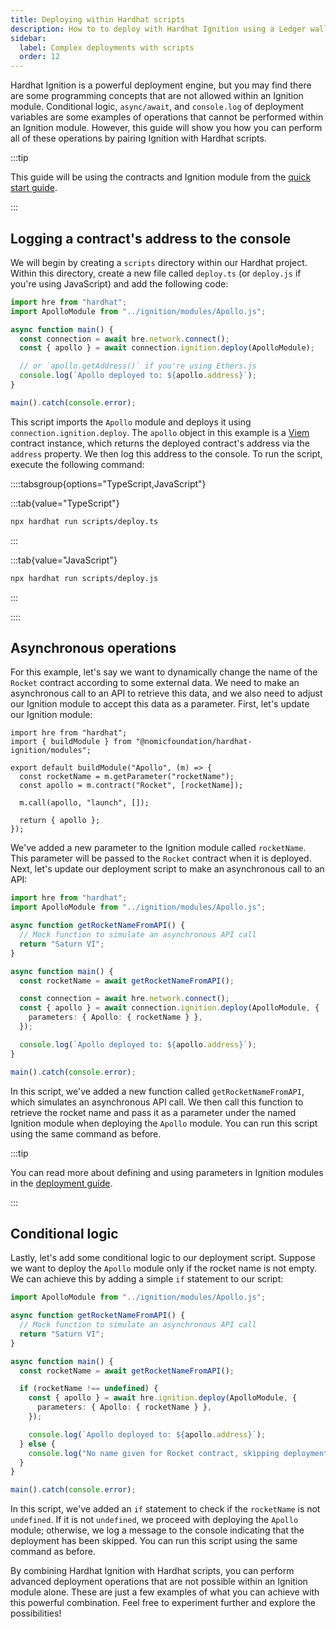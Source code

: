 ```yaml
---
title: Deploying within Hardhat scripts
description: How to to deploy with Hardhat Ignition using a Ledger wallet
sidebar:
  label: Complex deployments with scripts
  order: 12
---
```


Hardhat Ignition is a powerful deployment engine, but you may find there are some programming concepts that are not allowed within an Ignition module. Conditional logic, `async/await`, and `console.log` of deployment variables are some examples of operations that cannot be performed within an Ignition module. However, this guide will show you how you can perform all of these operations by pairing Ignition with Hardhat scripts.

:::tip

This guide will be using the contracts and Ignition module from the [quick start guide](/ignition/docs/getting-started#quick-start).

:::

## Logging a contract's address to the console

We will begin by creating a `scripts` directory within our Hardhat project. Within this directory, create a new file called `deploy.ts` (or `deploy.js` if you're using JavaScript) and add the following code:

```typescript
import hre from "hardhat";
import ApolloModule from "../ignition/modules/Apollo.js";

async function main() {
  const connection = await hre.network.connect();
  const { apollo } = await connection.ignition.deploy(ApolloModule);

  // or `apollo.getAddress()` if you're using Ethers.js
  console.log(`Apollo deployed to: ${apollo.address}`);
}

main().catch(console.error);
```

This script imports the `Apollo` module and deploys it using `connection.ignition.deploy`. The `apollo` object in this example is a [Viem](https://viem.sh) contract instance, which returns the deployed contract's address via the `address` property. We then log this address to the console. To run the script, execute the following command:

::::tabsgroup{options="TypeScript,JavaScript"}

:::tab{value="TypeScript"}

```sh
npx hardhat run scripts/deploy.ts
```

:::

:::tab{value="JavaScript"}

```sh
npx hardhat run scripts/deploy.js
```

:::

::::

## Asynchronous operations

For this example, let's say we want to dynamically change the name of the `Rocket` contract according to some external data. We need to make an asynchronous call to an API to retrieve this data, and we also need to adjust our Ignition module to accept this data as a parameter. First, let's update our Ignition module:

```typescript{4}
import hre from "hardhat";
import { buildModule } from "@nomicfoundation/hardhat-ignition/modules";

export default buildModule("Apollo", (m) => {
  const rocketName = m.getParameter("rocketName");
  const apollo = m.contract("Rocket", [rocketName]);

  m.call(apollo, "launch", []);

  return { apollo };
});
```

We've added a new parameter to the Ignition module called `rocketName`. This parameter will be passed to the `Rocket` contract when it is deployed. Next, let's update our deployment script to make an asynchronous call to an API:

```typescript
import hre from "hardhat";
import ApolloModule from "../ignition/modules/Apollo.js";

async function getRocketNameFromAPI() {
  // Mock function to simulate an asynchronous API call
  return "Saturn VI";
}

async function main() {
  const rocketName = await getRocketNameFromAPI();

  const connection = await hre.network.connect();
  const { apollo } = await connection.ignition.deploy(ApolloModule, {
    parameters: { Apollo: { rocketName } },
  });

  console.log(`Apollo deployed to: ${apollo.address}`);
}

main().catch(console.error);
```

In this script, we've added a new function called `getRocketNameFromAPI`, which simulates an asynchronous API call. We then call this function to retrieve the rocket name and pass it as a parameter under the named Ignition module when deploying the `Apollo` module. You can run this script using the same command as before.

:::tip

You can read more about defining and using parameters in Ignition modules in the [deployment guide](/ignition/docs/guides/deploy#defining-parameters-during-deployment).

:::

## Conditional logic

Lastly, let's add some conditional logic to our deployment script. Suppose we want to deploy the `Apollo` module only if the rocket name is not empty. We can achieve this by adding a simple `if` statement to our script:

```typescript
import ApolloModule from "../ignition/modules/Apollo.js";

async function getRocketNameFromAPI() {
  // Mock function to simulate an asynchronous API call
  return "Saturn VI";
}

async function main() {
  const rocketName = await getRocketNameFromAPI();

  if (rocketName !== undefined) {
    const { apollo } = await hre.ignition.deploy(ApolloModule, {
      parameters: { Apollo: { rocketName } },
    });

    console.log(`Apollo deployed to: ${apollo.address}`);
  } else {
    console.log("No name given for Rocket contract, skipping deployment");
  }
}

main().catch(console.error);
```

In this script, we've added an `if` statement to check if the `rocketName` is not `undefined`. If it is not `undefined`, we proceed with deploying the `Apollo` module; otherwise, we log a message to the console indicating that the deployment has been skipped. You can run this script using the same command as before.

By combining Hardhat Ignition with Hardhat scripts, you can perform advanced deployment operations that are not possible within an Ignition module alone. These are just a few examples of what you can achieve with this powerful combination. Feel free to experiment further and explore the possibilities!
